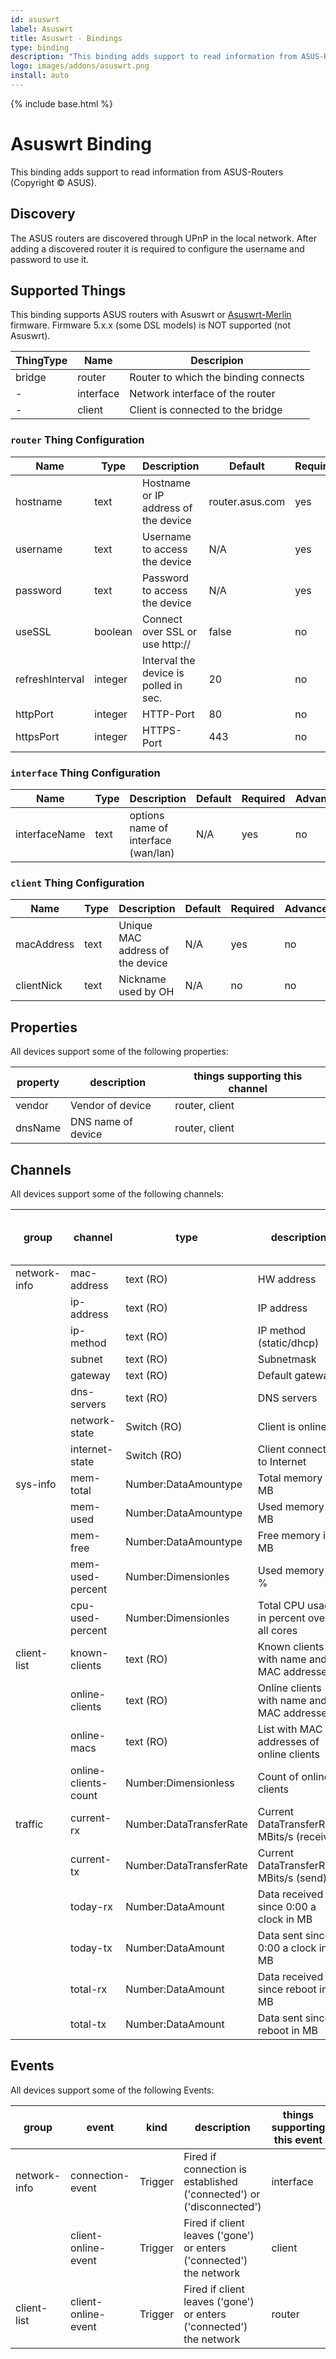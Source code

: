 ```yaml
---
id: asuswrt
label: Asuswrt
title: Asuswrt - Bindings
type: binding
description: "This binding adds support to read information from ASUS-Routers (Copyright © ASUS)."
logo: images/addons/asuswrt.png
install: auto
---
```


<!-- Attention authors: Do not edit directly. Please add your changes to the appropriate source repository -->

{% include base.html %}

# Asuswrt Binding

<AddonLogo />

This binding adds support to read information from ASUS-Routers (Copyright © ASUS).

## Discovery

The ASUS routers are discovered through UPnP in the local network.
After adding a discovered router it is required to configure the username and password to use it.

## Supported Things

This binding supports ASUS routers with Asuswrt or [Asuswrt-Merlin](https://www.asuswrt-merlin.net/) firmware.
Firmware 5.x.x (some DSL models) is NOT supported (not Asuswrt).

| ThingType     | Name       | Descripion                           |
|---------------|------------|--------------------------------------|
| bridge        | router     | Router to which the binding connects |
| -             | interface  | Network interface of the router      |
| -             | client     | Client is connected to the bridge    |

### `router` Thing Configuration

| Name            | Type    | Description                           | Default             | Required | Advanced |
|-----------------|---------|---------------------------------------|---------------------|----------|----------|
| hostname        | text    | Hostname or IP address of the device  | router.asus.com     | yes      | no       |
| username        | text    | Username to access the device         | N/A                 | yes      | no       |
| password        | text    | Password to access the device         | N/A                 | yes      | no       |
| useSSL          | boolean | Connect over SSL or use http://       | false               | no       | no       |
| refreshInterval | integer | Interval the device is polled in sec. | 20                  | no       | yes      |
| httpPort        | integer | HTTP-Port                             | 80                  | no       | yes      |
| httpsPort       | integer | HTTPS-Port                            | 443                 | no       | yes      |

### `interface` Thing Configuration

| Name            | Type    | Description                           | Default             | Required | Advanced |
|-----------------|---------|---------------------------------------|---------------------|----------|----------|
| interfaceName   | text    | options name of interface (wan/lan)   | N/A                 | yes      | no       |

### `client` Thing Configuration

| Name            | Type    | Description                           | Default             | Required | Advanced |
|-----------------|---------|---------------------------------------|---------------------|----------|----------|
| macAddress      | text    | Unique MAC address of the device      | N/A                 | yes      | no       |
| clientNick      | text    | Nickname used by OH                   | N/A                 | no       | no       |

## Properties

All devices support some of the following properties:

| property         | description                  | things supporting this channel        |
|------------------|------------------------------|---------------------------------------|
| vendor           | Vendor of device             | router, client                        |
| dnsName          | DNS name of device           | router, client                        |

## Channels

All devices support some of the following channels:

| group            | channel              |type                    | description                                | things supporting this channel    |
|------------------|----------------------|------------------------|--------------------------------------------|-----------------------------------|
| network-info     | mac-address          | text (RO)              | HW address                                 | interface, client                 |
|                  | ip-address           | text (RO)              | IP address                                 | interface                         |
|                  | ip-method            | text (RO)              | IP method (static/dhcp)                    | interface, client                 |
|                  | subnet               | text (RO)              | Subnetmask                                 | interface                         |
|                  | gateway              | text (RO)              | Default gateway                            | interface                         |
|                  | dns-servers          | text (RO)              | DNS servers                                | interface                         |
|                  | network-state        | Switch (RO)            | Client is online                           | interface, client                 |
|                  | internet-state       | Switch (RO)            | Client connected to Internet               | client                            |
| sys-info         | mem-total            | Number:DataAmountype   | Total memory in MB                         | router                            |
|                  | mem-used             | Number:DataAmountype   | Used memory in MB                          | router                            |
|                  | mem-free             | Number:DataAmountype   | Free memory in MB                          | router                            |
|                  | mem-used-percent     | Number:Dimensionles    | Used memory in %                           | router                            |
|                  | cpu-used-percent     | Number:Dimensionles    | Total CPU usage in percent over all cores  | router                            |
| client-list      | known-clients        | text (RO)              | Known clients with name and MAC addresses  | router                            |
|                  | online-clients       | text (RO)              | Online clients with name and MAC addresses | router                            |
|                  | online-macs          | text (RO)              | List with MAC addresses of online clients  | router                            |
|                  | online-clients-count | Number:Dimensionless   | Count of online clients                    | router                            |
| traffic          | current-rx           | Number:DataTransferRate| Current DataTransferRate MBits/s (receive) | interface, client                 |
|                  | current-tx           | Number:DataTransferRate| Current DataTransferRate MBits/s (send)    | interface, client                 |
|                  | today-rx             | Number:DataAmount      | Data received since 0:00 a clock in MB     | interface, client                 |
|                  | today-tx             | Number:DataAmount      | Data sent since 0:00 a clock in MB         | interface, client                 |
|                  | total-rx             | Number:DataAmount      | Data received since reboot in MB           | interface, client                 |
|                  | total-tx             | Number:DataAmount      | Data sent since reboot in MB               | interface, client                 |

## Events

All devices support some of the following Events:

| group            | event               |kind        | description                                                            | things supporting this event    |
|------------------|---------------------|------------|------------------------------------------------------------------------|---------------------------------|
| network-info     | connection-event    | Trigger    | Fired if connection is established ('connected') or ('disconnected')   | interface                       |
|                  | client-online-event | Trigger    | Fired if client leaves ('gone') or enters ('connected') the network    | client                          |
| client-list      | client-online-event | Trigger    | Fired if client leaves ('gone') or enters ('connected') the network    | router                          |
